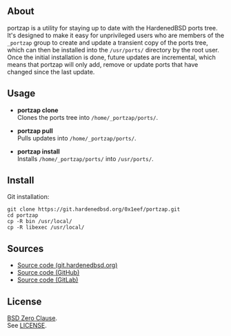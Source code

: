 ## About

portzap is a utility for staying up to date with the
HardenedBSD ports tree. It's designed to make it easy
for unprivileged users who are members of the `_portzap`
group to create and update a transient copy of the ports
tree, which can then be installed into the `/usr/ports/`
directory by the root user. Once the initial installation
is done, future updates are incremental, which means that
portzap will only add, remove or update ports that have
changed since the last update.

## Usage

* __portzap clone__ <br>
  Clones the ports tree into `/home/_portzap/ports/`.

* __portzap pull__ <br>
  Pulls updates into `/home/_portzap/ports/`.

* __portzap install__ <br>
  Installs `/home/_portzap/ports/` into `/usr/ports/`. <br>

## Install

Git installation:

```
git clone https://git.hardenedbsd.org/0x1eef/portzap.git
cd portzap
cp -R bin /usr/local/
cp -R libexec /usr/local/
```

## Sources

* [Source code (git.hardenedbsd.org)](https://git.hardenedbsd.org/0x1eef/portzap)
* [Source code (GitHub)](https://github.com/0x1eef/portzap)
* [Source code (GitLab)](https://gitlab.com/0x1eef/portzap)

## License

[BSD Zero Clause](https://choosealicense.com/licenses/0bsd/). <br>
See [LICENSE](./LICENSE).
